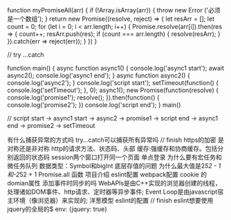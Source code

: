 function myPromiseAll(arr) {
    if (!Array.isArray(arr)) {
        throw new Error ('必须是一个数组');
    }
    return new Promise((resolve, reject) => {
        let resArr = [];
        let count = 0;
        for (let i = 0; i < arr.length; i++) {
            Promise.resolve(arr[i]).then(res => {
                count++;
                resArr.push(res);
                if (count === arr.length) {
                    resolve(resArr);
                }
            }).catch(err => reject(err));
        }
    })
}

// try ...catch








function main() {
    async function async1() {
      console.log('async1 start');
      await async2();
      console.log('async1 end');
    }
    async function async2() {
      console.log('async2');
    }
    console.log('script start');
    setTimeout(function() {
      console.log('setTimeout');
    }, 0);
    async1();
    new Promise(function(resolve) {
      console.log('promise1');
      resolve();
    }).then(function() {
      console.log('promise2');
    })
    console.log('script end');
}
main()

// script start -> async1 start -> async2 -> promise1 -> script end -> async1 end -> promise2 -> setTimeout

有什么捕获异常的方式吗
try...catch可以捕获所有异常吗 // finish
https的加密
是对称还是非对称
http的请求方法、状态码、头部
缓存:强缓存和协商缓存。包括分别返回的状态码
session两个窗口打开同一个页面
单点登录
为什么要有宏任务和微任务队列
数据类型：Symbol和bigInt
底层存值的问题
为什么最大值是2*52 - 1和-2*52 + 1
Promise.all
函数
项目介绍
eslint配置
webpack配置
cookie 的domian属性
添加事件时同步的吗 
    WebAPIs是由C++实现的浏览器创建的线程，处理诸如DOM事件、http请求、定时器等异步事件;
    Event Loop是由javascript宿主环境（像浏览器）来实现的;
洋葱模型
eslint的配置 // finish
eslint想要使用jquery的全局的$
  env: {jquery: true}